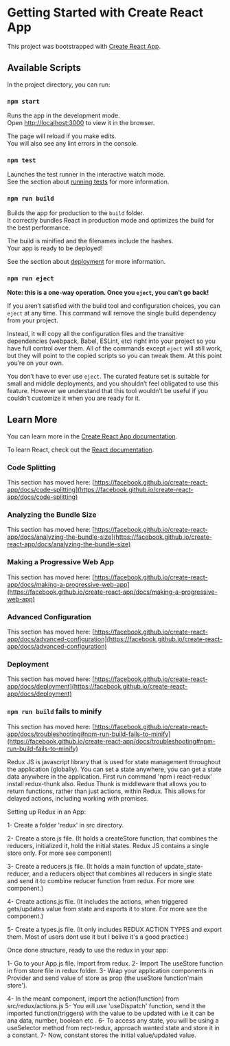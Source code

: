 # Getting Started with Create React App

This project was bootstrapped with [Create React App](https://github.com/facebook/create-react-app).

## Available Scripts

In the project directory, you can run:

### `npm start`

Runs the app in the development mode.\
Open [http://localhost:3000](http://localhost:3000) to view it in the browser.

The page will reload if you make edits.\
You will also see any lint errors in the console.

### `npm test`

Launches the test runner in the interactive watch mode.\
See the section about [running tests](https://facebook.github.io/create-react-app/docs/running-tests) for more information.

### `npm run build`

Builds the app for production to the `build` folder.\
It correctly bundles React in production mode and optimizes the build for the best performance.

The build is minified and the filenames include the hashes.\
Your app is ready to be deployed!

See the section about [deployment](https://facebook.github.io/create-react-app/docs/deployment) for more information.

### `npm run eject`

**Note: this is a one-way operation. Once you `eject`, you can’t go back!**

If you aren’t satisfied with the build tool and configuration choices, you can `eject` at any time. This command will remove the single build dependency from your project.

Instead, it will copy all the configuration files and the transitive dependencies (webpack, Babel, ESLint, etc) right into your project so you have full control over them. All of the commands except `eject` will still work, but they will point to the copied scripts so you can tweak them. At this point you’re on your own.

You don’t have to ever use `eject`. The curated feature set is suitable for small and middle deployments, and you shouldn’t feel obligated to use this feature. However we understand that this tool wouldn’t be useful if you couldn’t customize it when you are ready for it.

## Learn More

You can learn more in the [Create React App documentation](https://facebook.github.io/create-react-app/docs/getting-started).

To learn React, check out the [React documentation](https://reactjs.org/).

### Code Splitting

This section has moved here: [https://facebook.github.io/create-react-app/docs/code-splitting](https://facebook.github.io/create-react-app/docs/code-splitting)

### Analyzing the Bundle Size

This section has moved here: [https://facebook.github.io/create-react-app/docs/analyzing-the-bundle-size](https://facebook.github.io/create-react-app/docs/analyzing-the-bundle-size)

### Making a Progressive Web App

This section has moved here: [https://facebook.github.io/create-react-app/docs/making-a-progressive-web-app](https://facebook.github.io/create-react-app/docs/making-a-progressive-web-app)

### Advanced Configuration

This section has moved here: [https://facebook.github.io/create-react-app/docs/advanced-configuration](https://facebook.github.io/create-react-app/docs/advanced-configuration)

### Deployment

This section has moved here: [https://facebook.github.io/create-react-app/docs/deployment](https://facebook.github.io/create-react-app/docs/deployment)

### `npm run build` fails to minify

This section has moved here: [https://facebook.github.io/create-react-app/docs/troubleshooting#npm-run-build-fails-to-minify](https://facebook.github.io/create-react-app/docs/troubleshooting#npm-run-build-fails-to-minify)





<!-----------------------------------Redux JS  --------------------------------------------->

Redux JS is javascript library that is used for state management throughout the application (globally). You can set a state anywhere, you can get a state data anywhere in the application.
First run command 'npm i react-redux' install redux-thunk also.
Redux Thunk is middleware that allows you to return functions, rather than just actions, within Redux. This allows for delayed actions, including working with promises.

<!-- structure -->
Setting up Redux in an App:
<!-- (there are many ways this on is how I do) -->
1- Create a folder 'redux' in src directory.

2- Create a store.js file. (It holds a createStore function, that combines the reducers, initialized it, hold the initial states. Redux JS contains a single store only. For more see component)

3- Create a reducers.js file. (It holds a main function of update_state-reducer, and a reducers object that combines all reducers in single state and send it to combine reducer function from redux. For more see component.)

4- Create actions.js file. (It includes the actions, when triggered gets/updates value from state and exports it to store. For more see the component.)

5- Create a types.js file. (It only includes REDUX ACTION TYPES and export them. Most of users dont use it but I belive it's a good practice:)

<!-- uaage -->
Once done structure, ready to use the redux in your app:

1- Go to your App.js file. Import <Provider> from redux.
2- Import The useStore function in from store file in redux folder.
3- Wrap your application components in Provider and send value of store as prop (the useStore function'main store').
<!-- in components -->
4- In the meant component, import the action(function) from src/redux/actions.js
5- You will use 'useDispatch' function, send it the imported function(triggers) with the value to be updated with i.e it can be ana data, number, boolean etc .
6- To access any state, you will be using a useSelector method from rect-redux, approach wanted state and store it in a constant.
7- Now, constant stores the initial value/updated value.
